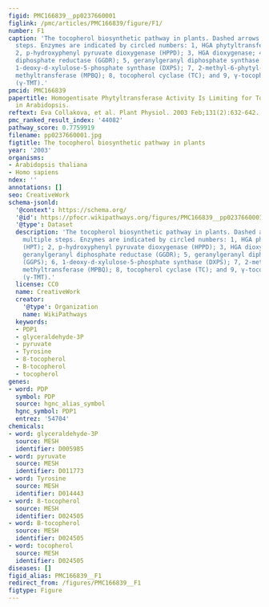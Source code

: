 ```yaml
---
figid: PMC166839__pp0237660001
figlink: /pmc/articles/PMC166839/figure/F1/
number: F1
caption: 'The tocopherol biosynthetic pathway in plants. Dashed arrows represent multiple
  steps. Enzymes are indicated by circled numbers: 1, HGA phytyltransferase (HPT);
  2, p-hydroxyphenyl pyruvate dioxygenase (HPPD); 3, HGA dioxygenase; 4, geranylgeranyl
  diphosphate reductase (GGDR); 5, geranylgeranyl diphosphate synthase (GGPS); 6,
  1-deoxy-d-xylulose-5-phosphate synthase (DXPS); 7, 2-methyl-6-phytyl-1,4-benzoquinol
  methyltransferase (MPBQ); 8, tocopherol cyclase (TC); and 9, γ-tocopherol methyltransferase
  (γ-TMT).'
pmcid: PMC166839
papertitle: Homogentisate Phytyltransferase Activity Is Limiting for Tocopherol Biosynthesis
  in Arabidopsis.
reftext: Eva Collakova, et al. Plant Physiol. 2003 Feb;131(2):632-642.
pmc_ranked_result_index: '44082'
pathway_score: 0.7759919
filename: pp0237660001.jpg
figtitle: The tocopherol biosynthetic pathway in plants
year: '2003'
organisms:
- Arabidopsis thaliana
- Homo sapiens
ndex: ''
annotations: []
seo: CreativeWork
schema-jsonld:
  '@context': https://schema.org/
  '@id': https://pfocr.wikipathways.org/figures/PMC166839__pp0237660001.html
  '@type': Dataset
  description: 'The tocopherol biosynthetic pathway in plants. Dashed arrows represent
    multiple steps. Enzymes are indicated by circled numbers: 1, HGA phytyltransferase
    (HPT); 2, p-hydroxyphenyl pyruvate dioxygenase (HPPD); 3, HGA dioxygenase; 4,
    geranylgeranyl diphosphate reductase (GGDR); 5, geranylgeranyl diphosphate synthase
    (GGPS); 6, 1-deoxy-d-xylulose-5-phosphate synthase (DXPS); 7, 2-methyl-6-phytyl-1,4-benzoquinol
    methyltransferase (MPBQ); 8, tocopherol cyclase (TC); and 9, γ-tocopherol methyltransferase
    (γ-TMT).'
  license: CC0
  name: CreativeWork
  creator:
    '@type': Organization
    name: WikiPathways
  keywords:
  - PDP1
  - glyceraldehyde-3P
  - pyruvate
  - Tyrosine
  - 8-tocopherol
  - B-tocopherol
  - tocopherol
genes:
- word: PDP
  symbol: PDP
  source: hgnc_alias_symbol
  hgnc_symbol: PDP1
  entrez: '54704'
chemicals:
- word: glyceraldehyde-3P
  source: MESH
  identifier: D005985
- word: pyruvate
  source: MESH
  identifier: D011773
- word: Tyrosine
  source: MESH
  identifier: D014443
- word: 8-tocopherol
  source: MESH
  identifier: D024505
- word: B-tocopherol
  source: MESH
  identifier: D024505
- word: tocopherol
  source: MESH
  identifier: D024505
diseases: []
figid_alias: PMC166839__F1
redirect_from: /figures/PMC166839__F1
figtype: Figure
---
```

